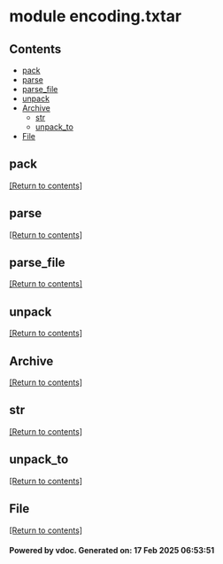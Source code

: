 # module encoding.txtar


## Contents
- [pack](#pack)
- [parse](#parse)
- [parse_file](#parse_file)
- [unpack](#unpack)
- [Archive](#Archive)
  - [str](#str)
  - [unpack_to](#unpack_to)
- [File](#File)

## pack
[[Return to contents]](#Contents)

## parse
[[Return to contents]](#Contents)

## parse_file
[[Return to contents]](#Contents)

## unpack
[[Return to contents]](#Contents)

## Archive
[[Return to contents]](#Contents)

## str
[[Return to contents]](#Contents)

## unpack_to
[[Return to contents]](#Contents)

## File
[[Return to contents]](#Contents)

#### Powered by vdoc. Generated on: 17 Feb 2025 06:53:51
